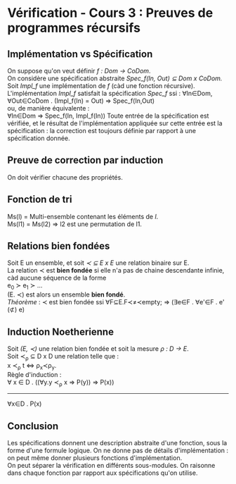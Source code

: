 # Vérification - Cours 3 : Preuves de programmes récursifs

## Implémentation vs Spécification 

On suppose qu'on veut définir *f : Dom &rarr; CoDom*.  
On considère une spécification abstraite *Spec_f(In, Out) &sube; Dom x CoDom.* 
Soit *Impl_f* une implémentation de *f* (càd une fonction récursive). 
L'implémentation *Impl_f* satisfait la spécification *Spec_f* ssi : 
&forall;In&isin;Dom, &forall;Out&isin;CoDom . 
(Impl_f(In) = Out) &rArr; Spec_f(In,Out)  
ou, de manière équivalente :  
&forall;In&isin;Dom &rArr; Spec_f(In, Impl_f(In))
Toute entrée de la spécification est vérifiée, et le résultat de 
l'implémentation appliquée sur cette entrée est la spécification : la 
correction est toujours définie par rapport à une spécification donnée. 

## Preuve de correction par induction 

On doit vérifier chacune des propriétés. 

## Fonction de tri 

Ms(l) = Multi-ensemble contenant les éléments de *l*.  
Ms(l1) = Ms(l2) => l2 est une permutation de l1. 

## Relations bien fondées 

Soit E un ensemble, et soit *&#8826; &sube; E x E* une relation binaire sur E.  
La relation &#8826; est **bien fondée** si elle n'a pas de chaine descendante 
infinie, càd aucune séquence de la forme  
e<sub>0</sub> &#8827; e<sub>1</sub> &#8827; ...  
(E. &#8826;) est alors un ensemble **bien fondé**.  
*Théorème* : &#8826; est bien fondée ssi 
&forall;F&sube;E.F&#8826;&ne;&#8826;empty; 
&rArr; (&exist;e&isin;F . &forall;e'&isin;F . e' (&#8836;) e)

## Induction Noetherienne 

Soit *(E, &#8826;)* une relation bien fondée et soit la mesure 
*&rho; : D &rarr; E*.  
Soit &#8826;<sub>&rho;</sub> &sube; D x D une relation telle que :  
x &#8826;<sub>&rho;</sub> t &hArr; &rho;<sub>x</sub>&#8826;&rho;<sub>y</sub>.  
Règle d'induction :  
&forall; x &isin; D . 
((&forall;y.y &#8826;<sub>&rho;</sub> x &rArr; P(y)) &rArr; P(x))
<hr/>
&forall;x&isin;D . P(x)

## Conclusion 

Les spécifications donnent une description abstraite d'une fonction, sous la 
forme d'une formule logique. On ne donne pas de détails d'implémentation : on 
peut même donner plusieurs fonctions d'implémentation.  
On peut séparer la vérification en différents sous-modules. On raisonne dans 
chaque fonction par rapport aux spécifications qu'on utilise. 